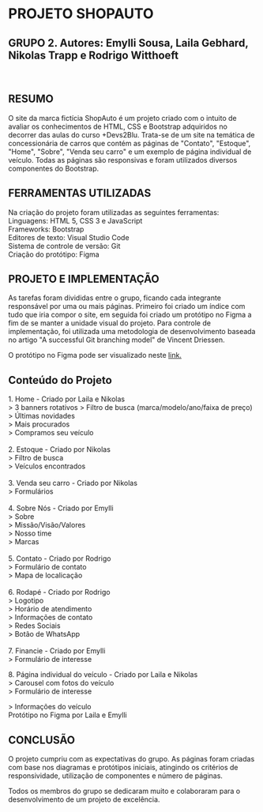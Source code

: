 <h1>PROJETO SHOPAUTO</h1>
<h2>GRUPO 2. Autores: Emylli Sousa, Laila Gebhard, Nikolas Trapp e Rodrigo Witthoeft</h2>
<br>
<h2>RESUMO</h2>
<p>O site da marca fictícia ShopAuto é um projeto criado com o intuito de avaliar os conhecimentos de HTML, CSS e Bootstrap adquiridos no decorrer das aulas do curso +Devs2Blu. Trata-se de um site na temática de concessionária de carros que contém as páginas de "Contato", "Estoque", "Home", "Sobre", "Venda seu carro" e um exemplo de página individual de veículo. Todas as páginas são responsivas e foram utilizados diversos componentes do Bootstrap.</p>
<h2>FERRAMENTAS UTILIZADAS</h2>
<p>Na criação do projeto foram utilizadas as seguintes ferramentas:<br>Linguagens: HTML 5, CSS 3 e JavaScript<br>Frameworks: Bootstrap<br>Editores de texto: Visual Studio Code<br>Sistema de controle de versão: Git<br>Criação do protótipo: Figma</p>
<h2>PROJETO E IMPLEMENTAÇÃO</h2>
<p>As tarefas foram divididas entre o grupo, ficando cada integrante responsável por uma ou mais páginas. Primeiro foi criado um índice com tudo que iria compor o site, em seguida foi criado um protótipo no Figma a fim de se manter a unidade visual do projeto. Para controle de implementação, foi utilizada uma metodologia de desenvolvimento baseada no artigo "A successful Git branching model" de Vincent Driessen.</p>
<p>O protótipo no Figma pode ser visualizado neste <a href="https://www.figma.com/file/uRtSUsJGXJoroufJShlvTJ/ShopAuto?node-id=0%3A1">link.</a></p>
<h2>Conteúdo do Projeto</h2>
<p>1. Home - Criado por Laila e Nikolas<br>
&gt; 3 banners rotativos
&gt; Filtro de busca (marca/modelo/ano/faixa de preço)<br>
&gt; Últimas novidades<br>
&gt; Mais procurados<br>
&gt; Compramos seu veículo<br>
<br>
2. Estoque - Criado por Nikolas<br>
&gt; Filtro de busca<br>
&gt; Veículos encontrados<br>
<br>
3. Venda seu carro - Criado por Nikolas<br>
&gt; Formulários<br>
<br>
4. Sobre Nós - Criado por Emylli<br>
&gt; Sobre<br>
&gt; Missão/Visão/Valores<br>
&gt; Nosso time<br>
&gt; Marcas<br>
<br>
5. Contato - Criado por Rodrigo<br>
&gt; Formulário de contato<br>
&gt; Mapa de localicação<br>
<br>
6. Rodapé - Criado por Rodrigo<br>
&gt; Logotipo<br>
&gt; Horário de atendimento<br>
&gt; Informações de contato<br>
&gt; Redes Sociais<br>
&gt; Botão de WhatsApp<br>
<br>
7. Financie - Criado por Emylli<br>
&gt; Formulário de interesse</p>
8. Página individual do veículo - Criado por Laila e Nikolas<br>
&gt; Carousel com fotos do veículo<br>
&gt; Formulário de interesse</p>
&gt; Informações do veículo<br>
Protótipo no Figma por Laila e Emylli<br>
<h2>CONCLUSÃO</h2>
<p>O projeto cumpriu com as expectativas do grupo. As páginas foram criadas com base nos diagramas e protótipos iniciais, atingindo os critérios de responsividade, utilização de componentes e número de páginas.</p>
<p>Todos os membros do grupo se dedicaram muito e colaboraram para o desenvolvimento de um projeto de excelência.</p>
